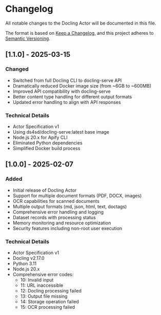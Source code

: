 # Changelog

All notable changes to the Docling Actor will be documented in this file.

The format is based on [Keep a Changelog](https://keepachangelog.com/en/1.0.0/),
and this project adheres to [Semantic Versioning](https://semver.org/spec/v2.0.0.html).

## [1.1.0] - 2025-03-15

### Changed

- Switched from full Docling CLI to docling-serve API
- Dramatically reduced Docker image size (from ~6GB to ~600MB)
- Improved API compatibility with docling-serve
- Better content type handling for different output formats
- Updated error handling to align with API responses

### Technical Details

- Actor Specification v1
- Using ds4sd/docling-serve:latest base image
- Node.js 20.x for Apify CLI
- Eliminated Python dependencies
- Simplified Docker build process

## [1.0.0] - 2025-02-07

### Added

- Initial release of Docling Actor
- Support for multiple document formats (PDF, DOCX, images)
- OCR capabilities for scanned documents
- Multiple output formats (md, json, html, text, doctags)
- Comprehensive error handling and logging
- Dataset records with processing status
- Memory monitoring and resource optimization
- Security features including non-root user execution

### Technical Details

- Actor Specification v1
- Docling v2.17.0
- Python 3.11
- Node.js 20.x
- Comprehensive error codes:
  - 10: Invalid input
  - 11: URL inaccessible
  - 12: Docling processing failed
  - 13: Output file missing
  - 14: Storage operation failed
  - 15: OCR processing failed
